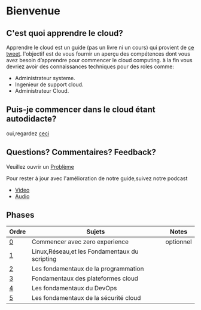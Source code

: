 # Bienvenue 

## C'est quoi apprendre le cloud?

Apprendre le cloud est un guide (pas un livre ni un cours) qui provient de [ce tweet](https://twitter.com/madebygps/status/1406258053427740672?lang=en). l'objectif est de vous fournir un aperçu des compétences dont vous avez besoin d’apprendre pour commencer le cloud computing. à la fin vous devriez avoir des connaissances techniques pour des roles comme:

- Administrateur systeme.
- Ingenieur de support cloud.
- Administrateur Cloud.

## Puis-je commencer dans le cloud étant autodidacte? 

oui,regardez [ceci](https://youtu.be/kluKaLXJ2lg)
 
## Questions? Commentaires? Feedback?

Veuillez ouvrir un [Problème](https://github.com/learntocloud/learn-to-cloud/issues)

Pour rester à jour avec l'amélioration de notre guide,suivez notre podcast
- [Video](https://www.youtube.com/channel/UCbEDpkjQYiDn9XfssWGuyHQ)
- [Audio](https://podcast.learntocloud.guide/)

## Phases

| Ordre | Sujets                           | Notes |
|-------|---------------------------------|-------------------|
| [0](phase0/README.md)  | Commencer avec zero experience | optionnel 
| [1](phase1/README.md)  | Linux,Réseau,et les Fondamentaux du scripting|
| [2](phase2/README.md)  | Les fondamentaux de la programmation |          |
| [3](phase3/README.md)  | Fondamentaux des plateformes cloud|           |
| [4](phase4/README.md)  | Les fondamentaux du DevOps         |          |
| [5](phase5/README.md)  | Les fondamentaux de la sécurité cloud|         | 
